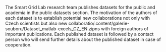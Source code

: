 The Smart Grid Lab research team publishes datasets for the public and academia in the public datasets section. 
The motivation of the authors of each dataset is to establish potential new collaborations not only with Czech scientists
but also new collaboratio/.content/galerie-souboru/Dataset_matlab-excels_CZ_EN.zipns with foreign authors of important publications.
Each published dataset is followed by a contact person who will send further details about the published dataset
in case of cooperation. 
